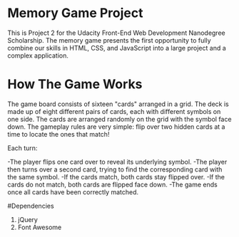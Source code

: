 # Memory Game Project
This is Project 2 for the Udacity Front-End Web Development Nanodegree Scholarship. The memory game presents the first opportunity to fully combine our skills in HTML, CSS, and JavaScript into a large project and a complex application.

# How The Game Works
The game board consists of sixteen "cards" arranged in a grid. The deck is made up of eight different pairs of cards, each with different symbols on one side. The cards are arranged randomly on the grid with the symbol face down. The gameplay rules are very simple: flip over two hidden cards at a time to locate the ones that match!

Each turn:

-The player flips one card over to reveal its underlying symbol.
-The player then turns over a second card, trying to find the corresponding card with the same symbol.
-If the cards match, both cards stay flipped over.
-If the cards do not match, both cards are flipped face down.
-The game ends once all cards have been correctly matched.

#Dependencies
1. jQuery
2. Font Awesome
